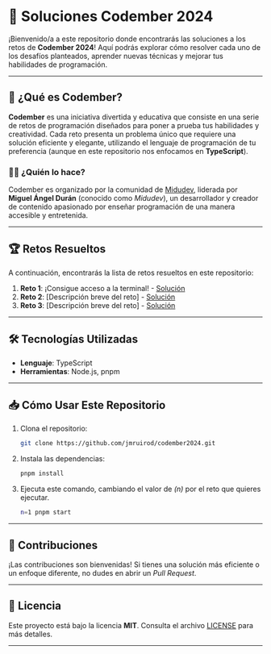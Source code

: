 # 🚀 Soluciones Codember 2024

¡Bienvenido/a a este repositorio donde encontrarás las soluciones a los retos de **Codember 2024**! Aquí podrás explorar cómo resolver cada uno de los desafíos planteados, aprender nuevas técnicas y mejorar tus habilidades de programación.

---

## 📌 ¿Qué es Codember?

**Codember** es una iniciativa divertida y educativa que consiste en una serie de retos de programación diseñados para poner a prueba tus habilidades y creatividad. Cada reto presenta un problema único que requiere una solución eficiente y elegante, utilizando el lenguaje de programación de tu preferencia (aunque en este repositorio nos enfocamos en **TypeScript**).

### 🧑‍💻 ¿Quién lo hace?

Codember es organizado por la comunidad de [Midudev](https://midu.dev/), liderada por **Miguel Ángel Durán** (conocido como _Midudev_), un desarrollador y creador de contenido apasionado por enseñar programación de una manera accesible y entretenida.

---

## 🏆 Retos Resueltos

A continuación, encontrarás la lista de retos resueltos en este repositorio:

1. **Reto 1**: ¡Consigue acceso a la terminal! - [Solución](./src/challenge1/index.ts)
2. **Reto 2**: [Descripción breve del reto] - [Solución](./src/challenge2/index.ts)
3. **Reto 3**: [Descripción breve del reto] - [Solución](./src/challenge3/index.ts)

---

## 🛠️ Tecnologías Utilizadas

- **Lenguaje**: TypeScript
- **Herramientas**: Node.js, pnpm

---

## 📥 Cómo Usar Este Repositorio

1. Clona el repositorio:
   ```bash
   git clone https://github.com/jmruirod/codember2024.git
   ```
2. Instala las dependencias:
   ```bash
   pnpm install
   ```
3. Ejecuta este comando, cambiando el valor de _(n)_ por el reto que quieres ejecutar.
   ```bash
   n=1 pnpm start
   ```

---

## 🤝 Contribuciones

¡Las contribuciones son bienvenidas! Si tienes una solución más eficiente o un enfoque diferente, no dudes en abrir un _Pull Request_.

---

## 📜 Licencia

Este proyecto está bajo la licencia **MIT**. Consulta el archivo [LICENSE](./LICENSE) para más detalles.

---
